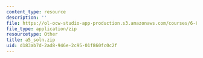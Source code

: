 ```yaml
---
content_type: resource
description: ''
file: https://ol-ocw-studio-app-production.s3.amazonaws.com/courses/6-837-computer-graphics-fall-2012/d183ab7d2ad8946e2c9501f860fc0c2f_a5_soln.zip
file_type: application/zip
resourcetype: Other
title: a5_soln.zip
uid: d183ab7d-2ad8-946e-2c95-01f860fc0c2f
---
```

